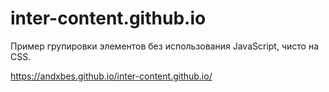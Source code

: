 # inter-content.github.io

Пример групировки элементов без использования JavaScript, чисто на CSS.

https://andxbes.github.io/inter-content.github.io/

